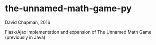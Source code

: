 # the-unnamed-math-game-py

David Chapman, 2016

Flask/Ajax implementation and expansion of The Unnamed Math Game (previously in Java)
